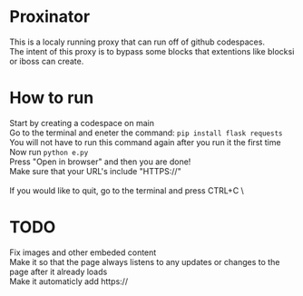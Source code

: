 # Proxinator
This is a localy running proxy that can run off of github codespaces. \
The intent of this proxy is to bypass some blocks that extentions like blocksi or iboss can create.
# How to run
Start by creating a codespace on main \
Go to the terminal and eneter the command: `pip install flask requests` You will not have to run this command again after you run it the first time\
Now run `python e.py`\
Press "Open in browser" and then you are done!\
Make sure that your URL's include "HTTPS://"\
\
If you would like to quit, go to the terminal and press CTRL+C
\
# TODO
Fix images and other embeded content\
Make it so that the page always listens to any updates or changes to the page after it already loads\
Make it automaticly add https://